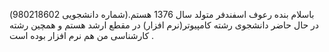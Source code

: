 باسلام بنده رعوف اسفندفر متولد سال 1376 هستم.(شماره دانشجویی 980218602) در حال حاضر دانشجوی رشته کامپیوتر(نرم افزار) در مقطع ارشد هستم و همچین رشته کارشناسی من هم نرم افزار بوده است . 
